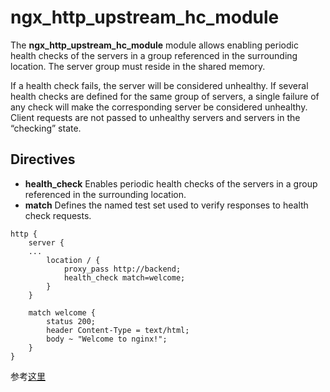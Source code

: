 # ngx_http_upstream_hc_module
The **ngx_http_upstream_hc_module** module allows enabling periodic health checks of the servers in a group referenced in the surrounding location. The server group must reside in the shared memory.

If a health check fails, the server will be considered unhealthy. If several health checks are defined for the same group of servers, a single failure of any check will make the corresponding server be considered unhealthy. Client requests are not passed to unhealthy servers and servers in the “checking” state.

## Directives
* **health_check** Enables periodic health checks of the servers in a group referenced in the surrounding location.
* **match** Defines the named test set used to verify responses to health check requests.

``` nginx
http {
    server {
    ...
        location / {
            proxy_pass http://backend;
            health_check match=welcome;
        }
    }

    match welcome {
        status 200;
        header Content-Type = text/html;
        body ~ "Welcome to nginx!";
    }
}
```
参考[这里](http://nginx.org/en/docs/http/ngx_http_upstream_hc_module.html#health_check)
